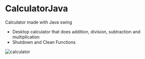 # CalculatorJava
Calculator made with Java swing
- Desktop calculator that does addition, division, subtraction and multiplication
- Shutdown and Clean Functions


![calculator](https://user-images.githubusercontent.com/83267524/123374263-369f0c80-d55d-11eb-8bbf-d0c68d75bce2.png)


